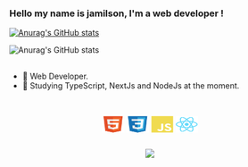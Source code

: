 

###  Hello my name is jamilson, I'm a web developer !

[![Anurag's GitHub stats](https://github-readme-stats.vercel.app/api?username=jamilsonh)](https://github.com/anuraghazra/github-readme-stats)

![Anurag's GitHub stats](https://github-readme-stats.vercel.app/api?username=jamilsonh&show_icons=true)
##

- 🔭 Web Developer.
- 🌱 Studying TypeScript, NextJs and NodeJs at the moment.

##

<div style="display: inline_block" align="center"><br>
  <img align="center" alt="jms-HTML" height="30" width="40" src="https://raw.githubusercontent.com/devicons/devicon/master/icons/html5/html5-original.svg">
  <img align="center" alt="jms-CSS" height="30" width="40" src="https://raw.githubusercontent.com/devicons/devicon/master/icons/css3/css3-original.svg">
  <img align="center" alt="jms-Js" height="30" width="40" src="https://raw.githubusercontent.com/devicons/devicon/master/icons/javascript/javascript-plain.svg">
  <img align="center" alt="jms-React" height="30" width="40" src="https://raw.githubusercontent.com/devicons/devicon/master/icons/react/react-original.svg">
</div>

##

<div align="center"> 
  <a href="https://www.linkedin.com/in/jamilsonh/" target="_blank"><img src="https://img.shields.io/badge/-LinkedIn-%230077B5?style=for-the-badge&logo=linkedin&logoColor=white" target="_blank"></a> 
  
</div>
